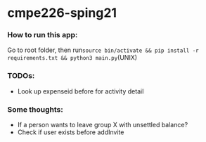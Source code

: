 # cmpe226-sping21



### How to run this app: 

Go to root folder, then run`source bin/activate && pip install -r requirements.txt && python3 main.py`(UNIX)

### TODOs:


- Look up expenseid before for activity detail






### Some thoughts:

-   If a person wants to leave group X with unsettled balance?
-   Check if user exists before addInvite


